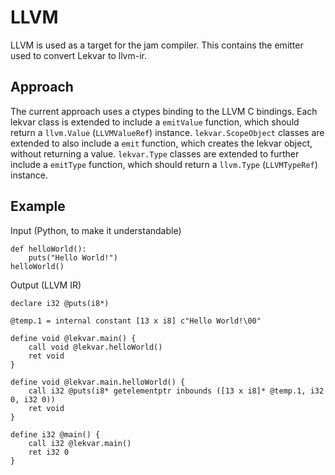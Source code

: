 # LLVM

LLVM is used as a target for the jam compiler. This contains the emitter used to convert Lekvar to llvm-ir.

## Approach

The current approach uses a ctypes binding to the LLVM C bindings. Each lekvar class is extended to include a ``emitValue`` function, which should return a ``llvm.Value`` (``LLVMValueRef``) instance. ``lekvar.ScopeObject`` classes are extended to also include a ``emit`` function, which creates the lekvar object, without returning a value. ``lekvar.Type`` classes are extended to further include a ``emitType`` function, which should return a ``llvm.Type`` (``LLVMTypeRef``) instance.

## Example

Input (Python, to make it understandable)

```
def helloWorld():
    puts("Hello World!")
helloWorld()
```

Output (LLVM IR)

```
declare i32 @puts(i8*)

@temp.1 = internal constant [13 x i8] c"Hello World!\00"

define void @lekvar.main() {
    call void @lekvar.helloWorld()
    ret void
}

define void @lekvar.main.helloWorld() {
    call i32 @puts(i8* getelementptr inbounds ([13 x i8]* @temp.1, i32 0, i32 0))
    ret void
}

define i32 @main() {
    call i32 @lekvar.main()
    ret i32 0
}
```
